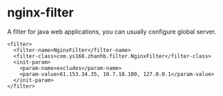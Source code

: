 nginx-filter
============
A filter for java web applications, you can usually configure global server.
```
<filter>
  <filter-name>NginxFilter</filter-name>
  <filter-class>com.ys168.zhanhb.filter.NginxFilter</filter-class>
  <init-param>
    <param-name>excludes</param-name>
    <param-value>61.153.34.35, 10.7.18.100, 127.0.0.1</param-value>
  </init-param>
</filter>
```
